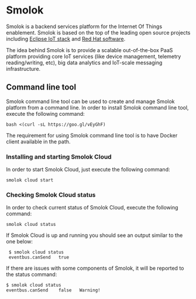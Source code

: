 # Smolok

Smolok is a backend services platform for the Internet Of Things enablement. Smolok is based on the top of the leading
open source projects including [Eclipse IoT stack](http://iot.eclipse.org) and [Red Hat software](https://www.redhat.com/en).

The idea behind Smolok is to provide a scalable out-of-the-box PaaS platform providing core IoT services (like device
management, telemetry reading/writing, etc), big data analytics and IoT-scale messaging infrastructure.

## Command line tool

Smolok command line tool can be used to create and manage Smolok platform from a command line. In order to install
Smolok command line tool, execute the following command:

    bash <(curl -sL https://goo.gl/vEyGhF)

The requirement for using Smolok command line tool is to have Docker client available in the path.

### Installing and starting Smolok Cloud

In order to start Smolok Cloud, just execute the following command:

    smolok cloud start

### Checking Smolok Cloud status

In order to check current status of Smolok Cloud, execute the following command:

    smolok cloud status

If Smolok Cloud is up and running you should see an output similar to the one below:

     $ smolok cloud status
     eventbus.canSend	true

If there are issues with some components of Smolok, it will be reported to the status command:

    $ smolok cloud status
    eventbus.canSend	false	Warning!

